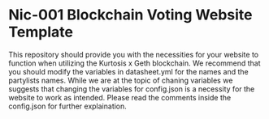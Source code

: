 # Nic-001 Blockchain Voting Website Template

This repository should provide you with the necessities for your website to function when utilizing the Kurtosis x Geth blockchain.
We recommend that you should modify the variables in datasheet.yml for the names and the partylists names.
While we are at the topic of chaning variables we suggests that changing the variables for config.json is a necessity for the website to work as intended.
Please read the comments inside the config.json for further explaination.